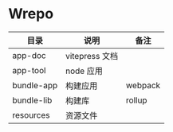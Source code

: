 # Wrepo

| 目录       | 说明           | 备注    |
|------------|----------------|---------|
| app-doc    | vitepress 文档 |         |
| app-tool   | node 应用      |         |
| bundle-app | 构建应用       | webpack |
| bundle-lib | 构建库         | rollup  |
| resources  | 资源文件       |         |

